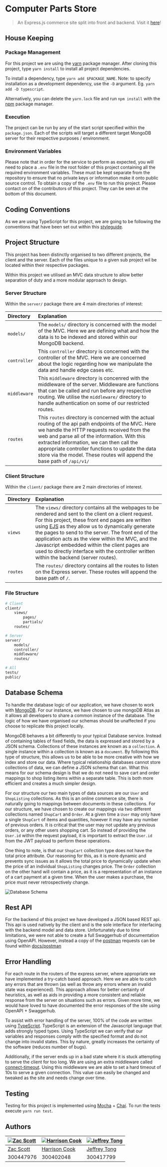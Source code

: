 # Computer Parts Store

> An Express.js commerce site split into front and backend. Visit it
> [here](https://packet-loss-store.herokuapp.com/)!

## House Keeping

### Package Management

For this project we are using the [yarn](https://yarnpkg.com/) package
manager. After cloning this project, type `yarn install` to install all
project dependencies.

To install a dependency, type `yarn add $PACKAGE_NAME`. Note: to specify
installation as a development dependency, use the `-D` argument. Eg.
`yarn add -D typescript`.

Alternatively, you can delete the `yarn.lock` file and run `npm install`
with the [npm](https://www.npmjs.com/) package manager.

### Execution

The project can be run by any of the start script specified within the
`package.json`. Each of the scripts will target a different target
MongoDB server for their respective purposes / environment.

### Environment Variables

Please note that in order for the service to perform as expected, you
will need to place a `.env` file in the root folder of this project
containing all the required environment variables. These must be kept
separate from the repository to ensure that no private keys or
information make it onto public source control. To obtain a copy of the
`.env` file to run this project. Please contact on of the contributors
of this project. They can be seen at the bottom of this document.

## Coding Conventions

As we are using TypeScript for this project, we are going to be
following the conventions that have been set out within this
[styleguide](https://github.com/basarat/typescript-book/blob/master/docs/styleguide/styleguide.md).

## Project Structure

This project has been distinctly organised to two different projects,
the client and the server. Each of the files unique to a given sub
project wil be located within their respective packages.

Within this project we utilised an MVC data structure to allow better
separation of duty and a more modular approach to design.

### Server Structure

Within the `server/` package there are 4 main directories of interest:

| Directory    | Explanation                                                                                                                                                                                                                                                                                                                                                                     |
|:-------------|:--------------------------------------------------------------------------------------------------------------------------------------------------------------------------------------------------------------------------------------------------------------------------------------------------------------------------------------------------------------------------------|
| `models/`    | The `models/` directory is concerned with the model of the MVC. Here we are defining what and how the data is to be indexed and stored within our MongoDB backend.                                                                                                                                                                                                              |
| `controller` | This `controller` directory is concerned with the controller of the MVC. Here we are concerned about the logic regarding how we manipulate the data and handle edge cases etc.                                                                                                                                                                                                  |
| `middleware` | This `middleware` directory is concenred with the middleware of the server. Middleware are functions that can be called and run before any respective routing. We utilise the `middleware/` directory to handle authentication on some of our restricted routes.                                                                                                                |
| `routes`     | This `routes` directory is concerned with the actual routing of the api path endpoints of the MVC. Here we handle the HTTP requests received from the web and parse all of the information. With this extracted information, we can then call the appropriate controller functions to update the data store via the model. These routes will append the base path of `/api/v1/` |

### Client Structure

Within the `client/` package there are 2 main directories of interest.

| Directory | Explanation                                                                                                                                                                                                                                                                                                                                                                                                                                                                                 |
|:----------|:--------------------------------------------------------------------------------------------------------------------------------------------------------------------------------------------------------------------------------------------------------------------------------------------------------------------------------------------------------------------------------------------------------------------------------------------------------------------------------------------|
| `views`   | The `views/` directory contains all the webpages to be rendered and sent to the client on a client request. For this project, these front end pages are written using [EJS](https://ejs.co/) as they allow us to dynamically generate the pages to send to the server. The front end of the application acts as the view within the MVC, and the Javascript embedded within the client pages are used to directly interface with the controller written within the backend (server routes). |
| `routes`  | The `routes/` directory contains all the routes to listen on the Express server. These routes will append the base path of `/`.                                                                                                                                                                                                                                                                                                                                                             |

### File Structure

```bash
# Client
client/
    views/
        pages/
        partials/
    routes/

# Server
server/ 
    models/
    controller/
    middleware/
    routes/

# All
tests/
public/
```

## Database Schema

To handle the database logic of our application, we have chosen to work
with [MongoDB](https://www.mongodb.com/). For our instance, we have
chosen to use mongoDB Atlas as it allows all developers to share a
common instance of the database. The logic of how we have organised our
schemas should be unaffected if you choose to replicate this project
locally.

MongoDB behaves a bit differently to your typical Database service.
Instead of containing tables of fixed fields, the data is expressed and
stored by a JSON schema. Collections of these instances are known as a
`collection`. A single instance within a collection is known as a
`document`. By following this type of structure, this allows us to be
able to be more creative with how we index and store our data. Where
typical relationship databases cannot store collections of data, we can
define a JSON schema that can. What this means for our schema design is
that we do not need to save cart and order mappings to shop listing
items within a separate table. This is both more efficient and creates a
much simpler design.

For our structure our two main types of data sources are our `User` and
`ShopListing` collections. As this is an online commerce site, there is
naturally going to mappings between documents in these collections. For
our structure, we have chosen to create our mappings via two different
collections named `ShopCart` and `Order`. At a given time a `User` may
only have a single `ShopCart` of items and quantities, however it may
have any number of previous orders. It is critical that the user may not
update any previous orders, or any other users shopping cart. So instead
of providing the `User.id` within the request payload, it is important
to extract the `User.id` from the JWT payload to perform these
operations.

One thing to note, is that our `ShopCart` collection type does not have
the total price attribute. Our reasoning for this, as it is more dynamic
and prevents sync issues as it allows the total price to dynamically
update when the price of an individual `ShopListing` changes price. The
`Order` collection on the other hand will contain a price, as it is a
representation of an instance of a cart payment at a given time. When
the user makes a purchase, the price must never retrospectively change.

![Database Schema](./docs/assets/DbSchema.png)

## Rest API

For the backend of this project we have developed a JSON based REST api.
This api is used natively by the client and is the sole interface for
interfacing with the backend model and data store. Unfortunately due to
time limitations, we were not able to create a full Swaggerhub of
documentation using OpenAPI. However, instead a copy of the
[postman](https://www.postman.com/) requests can be found within
[docs/postman](./docs/postman/postman-queries.json)

## Error Handling

For each route in the routers of the express server, where appropriate
we have implemented a try-catch based approach. Here we are able to
catch any errors that are thrown (as well as throw any errors where an
invalid state was experienced). This approach allows for better
certainty of heuristics, as well as aids in providing a more consistent
and reliable response from the server on situations such as errors.
Given more time, we would have loved to have documented the error
responses of the site using OpenAPI + Swaggerhub.

To assist with error handling of the server, 100% of the code are
written using [TypeScript](https://www.typescriptlang.org/). TypeScript
is an extension of the Javascript language that adds strongly typed
types. Using TypeScript we can verify that our variables and responses
comply with the specified format and do not change into invalid states.
This by nature, greatly increases the certainty of the software (reduces
number of bugs).

Additionally, if the server ends up in a bad state where it is stuck
attempting to serve the client for too long. We are using an extra
middleware called
[connect-timeout](https://www.npmjs.com/package/connect-timeout). Using
this middleware we are able to set a hard timeout of 10s to serve a
given connection. This value can easily be changed and tweaked as the
site and needs change over time.

## Testing

Testing for this project is implemented using
[Mocha](https://mochajs.org/) + [Chai](https://www.chaijs.com/). To run
the tests execute `yarn run test`.

## Authors

| [![Zac Scott](https://gitlab.ecs.vuw.ac.nz/uploads/-/system/user/avatar/1422/avatar.png)](https://gitlab.ecs.vuw.ac.nz/scottzach1) | [![Harrison Cook](https://gitlab.ecs.vuw.ac.nz/uploads/-/system/user/avatar/1476/avatar.png)](https://gitlab.ecs.vuw.ac.nz/cookharr) | [![Jeffrey Tong](https://secure.gravatar.com/avatar/51cde15ab7b44e147b07c62c7516b984?s=180&d=identicon)](https://gitlab.ecs.vuw.ac.nz/tonghoh) |
|:-----------------------------------------------------------------------------------------------------------------------------------|:-------------------------------------------------------------------------------------------------------------------------------------|:-----------------------------------------------------------------------------------------------------------------------------------------------|
| [Zac Scott](https://gitlab.ecs.vuw.ac.nz/scottzach1)                                                                               | [Harrison Cook](https://gitlab.ecs.vuw.ac.nz/cookharr)                                                                               | [Jeffrey Tong](https://gitlab.ecs.vuw.ac.nz/tonghoh)                                                                                           |
| 300447976                                                                                                                          | 300402048                                                                                                                            | 300417799                                                                                                                                      |

